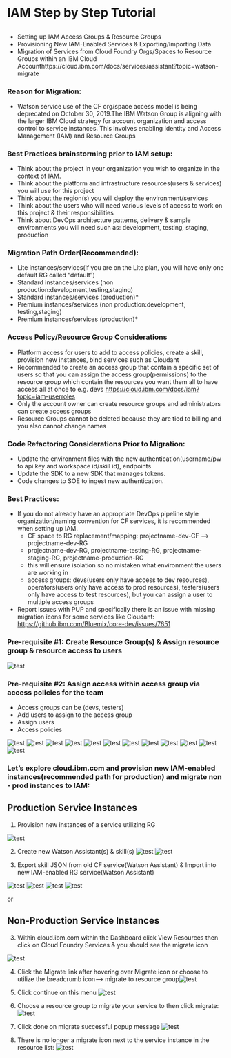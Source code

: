# IAM Step by Step Tutorial 

## 
* Setting up IAM Access Groups & Resource Groups
* Provisioning New IAM-Enabled Services & Exporting/Importing Data 
* Migration of Services from Cloud Foundry Orgs/Spaces to Resource Groups within an IBM Cloud           Accounthttps://cloud.ibm.com/docs/services/assistant?topic=watson-migrate

### Reason for Migration:
- Watson service use of the CF org/space access model is being deprecated on October 30, 2019.The IBM Watson Group is         aligning with the larger IBM Cloud strategy for account organization and access control to service instances. This           involves enabling Identity and Access Management (IAM) and Resource Groups

### Best Practices brainstorming prior to IAM setup:<br>
- Think about the project in your organization you wish to organize in the context of IAM.<br>
- Think about the platform and infrastructure resources(users & services) you will use for this project<br>
- Think about the region(s) you will deploy the environment/services<br>
- Think about the users who will need various levels of access to work on this project & their responsibilities<br>
- Think about DevOps architecture patterns, delivery & sample environments you will need such as: development, testing,       staging, production<br>

### Migration Path Order(Recommended):<br>
- Lite instances/services(if you are on the Lite plan, you will have only one default RG called “default”)
- Standard instances/services (non production:development,testing,staging)
- Standard instances/services (production)*
- Premium instances/services (non production:development, testing,staging)
- Premium instances/services (production)*

### Access Policy/Resource Group Considerations
- Platform access for users to add to access policies, create a skill, provision new instances, bind services such as         Cloudant
- Recommended to create an access group that contain a specific set of users so that you can assign the access                 group(permissions) to the resource group which contain the resources you want them all to have access all at once to e.g.   devs https://cloud.ibm.com/docs/iam?topic=iam-userroles
- Only the account owner can create resource groups and administrators can create access groups
- Resource Groups cannot be deleted because they are tied to billing and you also cannot change names


### Code Refactoring Considerations Prior to Migration:
- Update the environment files with the new authentication(username/pw to api key and workspace id/skill id), endpoints
- Update the SDK to a new SDK that manages tokens.
- Code changes to SOE to ingest new authentication.

### Best Practices:
- If you do not already have an appropriate DevOps pipeline style organization/naming convention for CF services, it is recommended when setting up IAM.
   * CF space to RG replacement/mapping: projectname-dev-CF --> projectname-dev-RG
   * projectname-dev-RG, projectname-testing-RG, projectname-staging-RG, projectname-production-RG
   * this will ensure isolation so no mistaken what environment the users are working in
   * access groups: devs(users only have access to dev resources), operators(users only have access to prod resources),          testers(users only have access to test resources), but you can assign a user to multiple access groups
- Report issues with PUP and specifically there is an issue with missing migration icons for some services like Cloudant:      https://github.ibm.com/Bluemix/core-dev/issues/7651 



### Pre-requisite #1: Create Resource Group(s) & Assign resource group & resource access to users

![test](https://github.com/bmguillo/IAM_Tutorial/blob/master/img/1.png)

   
### Pre-requisite #2: Assign access within access group via access policies for the team

-	Access groups can be (devs, testers) 
- Add users to assign to the access group
-	Assign users
-	Access policies

![test](https://github.com/bmguillo/IAM_Tutorial/blob/master/img/3.png)
![test](https://github.com/bmguillo/IAM_Tutorial/blob/master/img/4.png)
![test](https://github.com/bmguillo/IAM_Tutorial/blob/master/img/5.png)
![test](https://github.com/bmguillo/IAM_Tutorial/blob/master/img/6.png)
![test](https://github.com/bmguillo/IAM_Tutorial/blob/master/img/7.png)
![test](https://github.com/bmguillo/IAM_Tutorial/blob/master/img/8.png)
![test](https://github.com/bmguillo/IAM_Tutorial/blob/master/img/9.png)
![test](https://github.com/bmguillo/IAM_Tutorial/blob/master/img/10.png)
![test](https://github.com/bmguillo/IAM_Tutorial/blob/master/img/11.png)
![test](https://github.com/bmguillo/IAM_Tutorial/blob/master/img/12.png)
![test](https://github.com/bmguillo/IAM_Tutorial/blob/master/img/13.png)
![test](https://github.com/bmguillo/IAM_Tutorial/blob/master/img/14.png)


### Let’s explore cloud.ibm.com and provision new IAM-enabled instances(recommended path for production) and migrate non - prod instances to IAM:

## Production Service Instances

1.	Provision new instances of a service utilizing RG
  
![test](https://github.com/bmguillo/IAM_Tutorial/blob/master/img/provnewserv1.png)

2.	Create new Watson Assistant(s) & skill(s)
![test](https://github.com/bmguillo/IAM_Tutorial/blob/master/img/provnewserv2.png)
![test](https://github.com/bmguillo/IAM_Tutorial/blob/master/img/provnewserv3.png)

3. Export skill JSON from old CF service(Watson Assistant) & Import into new IAM-enabled RG service(Watson Assistant)

![test](https://github.com/bmguillo/IAM_Tutorial/blob/master/img/provnewserv4.png)
![test](https://github.com/bmguillo/IAM_Tutorial/blob/master/img/provnewserv5.png)
![test](https://github.com/bmguillo/IAM_Tutorial/blob/master/img/provnewserv6.png)
![test](https://github.com/bmguillo/IAM_Tutorial/blob/master/img/provnewserv7.png)


or 

## Non-Production Service Instances

3.	Within cloud.ibm.com within the Dashboard click View Resources then click on Cloud Foundry Services & you should see the migrate icon
 
![test](https://github.com/bmguillo/IAM_Tutorial/blob/master/img/18.png)



4.	Click the Migrate link after hovering over Migrate icon or choose to utilize the breadcrumb icon--> migrate to resource group![test](https://github.com/bmguillo/IAM_Tutorial/blob/master/img/20.png)   




5.	Click continue on this menu ![test](https://github.com/bmguillo/IAM_Tutorial/blob/master/img/21.png)
6.	Choose a resource group to migrate your service to then click migrate:  
![test](https://github.com/bmguillo/IAM_Tutorial/blob/master/img/22.png)
7.	Click done on migrate successful popup message
![test](https://github.com/bmguillo/IAM_Tutorial/blob/master/img/23.png)
8.	There is no longer a migrate icon next to the service instance in the resource list:
![test](https://github.com/bmguillo/IAM_Tutorial/blob/master/img/24.png)
 





